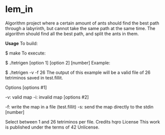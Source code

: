 # lem_in
Algorithm project where a certain amount of ants should find the best path through a labyrinth, but cannot take the same path at the same time. The algorithm should find all the best path, and split the ants in them.

**Usage**
To build:

$ make
To execute:

$ ./tetrigen [option 1] [option 2] [number]
Example:

$ ./tetrigen -v -f 26
The output of this example will be a valid file of 26 tetriminos saved in test.fillit.

Options
[options #1]

-v: valid map
-i: invalid map
[options #2]

-f: write the map in a file (test.fillit)
-s: send the map directly to the stdin
[number]

Select between 1 and 26 tetriminos per file.
Credits
hqro
License
This work is published under the terms of 42 Unlicense.

